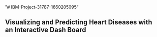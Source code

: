 "# IBM-Project-31787-1660205095" 
## Visualizing and Predicting Heart Diseases with an Interactive Dash Board
